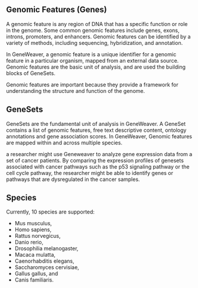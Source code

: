 
## Genomic Features (Genes)
A genomic feature is any region of DNA that has a specific function or role in the 
genome. Some common genomic features include genes, exons, introns, promoters, and 
enhancers. Genomic features can be identified by a variety of methods, including 
sequencing, hybridization, and annotation.

In GeneWeaver, a genomic feature is a unique identifier for a genomic feature in a
particular organism, mapped from an external data source. Genomic features are the basic
unit of analysis, and are used the building blocks of GeneSets. 

Genomic features are important because they provide a framework for understanding the 
structure and function of the genome. 

## GeneSets
GeneSets are the fundamental unit of analysis in GeneWeaver.
A GeneSet contains a list of genomic features, free text descriptive content, ontology 
annotations and gene association scores. In GeneWeaver, Genomic features are mapped 
within and across multiple species. 

a researcher might use Geneweaver to analyze gene expression data from a set of cancer 
patients. By comparing the expression profiles of genesets associated with cancer 
pathways such as the p53 signaling pathway or the cell cycle pathway, the researcher 
might be able to identify genes or pathways that are dysregulated in the cancer samples.


## Species
Currently, 10 species are supported:

- Mus musculus,
- Homo sapiens,
- Rattus norvegicus, 
- Danio rerio,
- Drosophilia melanogaster,
- Macaca mulatta,
- Caenorhabditis elegans, 
- Saccharomyces cervisiae,
- Gallus gallus, and
- Canis familiaris. 
